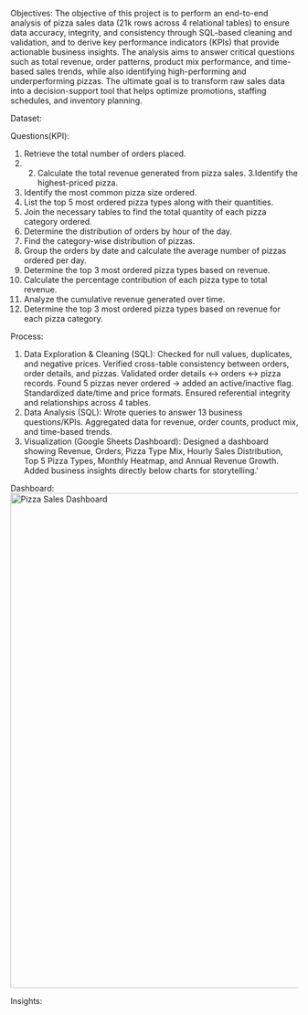 Objectives:
The objective of this project is to perform an end-to-end analysis of pizza sales data (21k rows across 4 relational tables) to ensure data accuracy, integrity, and consistency through SQL-based cleaning and validation, and to derive key performance indicators (KPIs) that provide actionable business insights. The analysis aims to answer critical questions such as total revenue, order patterns, product mix performance, and time-based sales trends, while also identifying high-performing and underperforming pizzas. The ultimate goal is to transform raw sales data into a decision-support tool that helps optimize promotions, staffing schedules, and inventory planning.

Dataset:


Questions(KPI):
1. Retrieve the total number of orders placed.
2. 2. Calculate the total revenue generated from pizza sales.
3.Identify the highest-priced pizza.
4. Identify the most common pizza size ordered.
5. List the top 5 most ordered pizza types along with their quantities.
6. Join the necessary tables to find the total quantity of each pizza category ordered.
7. Determine the distribution of orders by hour of the day.
8. Find the category-wise distribution of pizzas.
9. Group the orders by date and calculate the average number of pizzas ordered per day.
10. Determine the top 3 most ordered pizza types based on revenue.
11. Calculate the percentage contribution of each pizza type to total revenue.
12. Analyze the cumulative revenue generated over time.
13. Determine the top 3 most ordered pizza types based on revenue for each pizza category.

Process:
1. Data Exploration & Cleaning (SQL):
Checked for null values, duplicates, and negative prices.
Verified cross-table consistency between orders, order details, and pizzas.
Validated order details ↔ orders ↔ pizza records.
Found 5 pizzas never ordered → added an active/inactive flag.
Standardized date/time and price formats.
Ensured referential integrity and relationships across 4 tables.
2. Data Analysis (SQL):
Wrote queries to answer 13 business questions/KPIs.
Aggregated data for revenue, order counts, product mix, and time-based trends.
3. Visualization (Google Sheets Dashboard):
Designed a dashboard showing Revenue, Orders, Pizza Type Mix, Hourly Sales Distribution, Top 5 Pizza Types, Monthly Heatmap, and Annual Revenue Growth.
Added business insights directly below charts for storytelling.'

Dashboard:
<img width="1917" height="867" alt="Pizza Sales Dashboard" src="https://github.com/user-attachments/assets/75074910-a12e-4979-b794-55a23429fab8" />

Insights:
